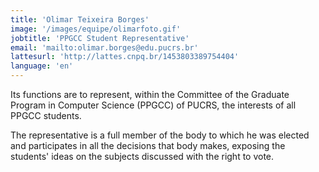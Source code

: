 ```yaml
---
title: 'Olimar Teixeira Borges'
image: '/images/equipe/olimarfoto.gif'
jobtitle: 'PPGCC Student Representative'
email: 'mailto:olimar.borges@edu.pucrs.br'
lattesurl: 'http://lattes.cnpq.br/1453803389754404'
language: 'en'
---
```


Its functions are to represent, within the Committee of the Graduate Program in Computer Science (PPGCC) of PUCRS, the interests of all PPGCC students.

The representative is a full member of the body to which he was elected and participates in all the decisions that body makes, exposing the students' ideas on the subjects discussed with the right to vote.

